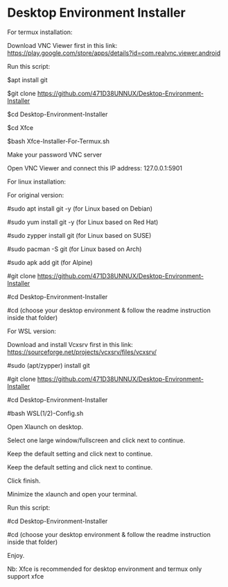 # Desktop Environment Installer

For termux installation:

Download VNC Viewer first in this link: https://play.google.com/store/apps/details?id=com.realvnc.viewer.android

Run this script:

$apt install git

$git clone https://github.com/471D38UNNUX/Desktop-Environment-Installer

$cd Desktop-Environment-Installer

$cd Xfce

$bash Xfce-Installer-For-Termux.sh

Make your password VNC server

Open VNC Viewer and connect this IP address: 127.0.0.1:5901

For linux installation:

For original version:

#sudo apt install git -y (for Linux based on Debian)

#sudo yum install git -y (for Linux based on Red Hat)

#sudo zypper install git (for Linux based on SUSE)

#sudo  pacman -S git (for Linux based on Arch)

#sudo apk add git (for Alpine)

#git clone https://github.com/471D38UNNUX/Desktop-Environment-Installer

#cd Desktop-Environment-Installer

#cd (choose your desktop environment & follow the readme instruction inside that folder)

For WSL version:

Download and install Vcxsrv first in this link: https://sourceforge.net/projects/vcxsrv/files/vcxsrv/

#sudo (apt/zypper) install git

#git clone https://github.com/471D38UNNUX/Desktop-Environment-Installer

#cd Desktop-Environment-Installer

#bash WSL(1/2)-Config.sh

Open Xlaunch on desktop.

Select one large window/fullscreen and click next to continue.

Keep the default setting and click next to continue.

Keep the default setting and click next to continue.

Click finish.

Minimize the xlaunch and open your terminal.

Run this script:

#cd Desktop-Environment-Installer

#cd (choose your desktop environment & follow the readme instruction inside that folder)

Enjoy.

Nb: Xfce is recommended for desktop environment and termux only support xfce
